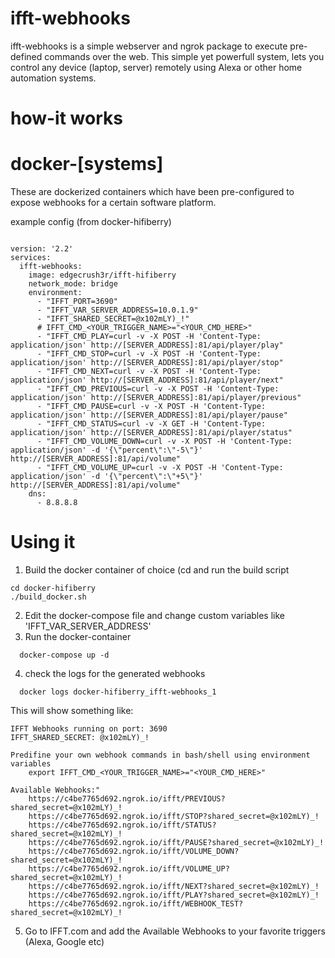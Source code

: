 # ifft-webhooks
ifft-webhooks is a simple webserver and ngrok package to execute pre-defined commands over the web.
This simple yet powerfull system, lets you control any device (laptop, server) remotely using Alexa or other home automation systems.

# how-it works


# docker-[systems]
These are dockerized containers which have been pre-configured to expose webhooks for a certain software platform.

example config (from docker-hifiberry)
```

version: '2.2'
services:
  ifft-webhooks:
    image: edgecrush3r/ifft-hifiberry
    network_mode: bridge
    environment:
      - "IFFT_PORT=3690"
      - "IFFT_VAR_SERVER_ADDRESS=10.0.1.9"
      - "IFFT_SHARED_SECRET=@x102mLY)_!"
      # IFFT_CMD_<YOUR_TRIGGER_NAME>="<YOUR_CMD_HERE>"
      - "IFFT_CMD_PLAY=curl -v -X POST -H 'Content-Type: application/json' http://[SERVER_ADDRESS]:81/api/player/play"
      - "IFFT_CMD_STOP=curl -v -X POST -H 'Content-Type: application/json' http://[SERVER_ADDRESS]:81/api/player/stop"
      - "IFFT_CMD_NEXT=curl -v -X POST -H 'Content-Type: application/json' http://[SERVER_ADDRESS]:81/api/player/next"
      - "IFFT_CMD_PREVIOUS=curl -v -X POST -H 'Content-Type: application/json' http://[SERVER_ADDRESS]:81/api/player/previous"
      - "IFFT_CMD_PAUSE=curl -v -X POST -H 'Content-Type: application/json' http://[SERVER_ADDRESS]:81/api/player/pause"
      - "IFFT_CMD_STATUS=curl -v -X GET -H 'Content-Type: application/json' http://[SERVER_ADDRESS]:81/api/player/status"
      - "IFFT_CMD_VOLUME_DOWN=curl -v -X POST -H 'Content-Type: application/json' -d '{\"percent\":\"-5\"}' http://[SERVER_ADDRESS]:81/api/volume"
      - "IFFT_CMD_VOLUME_UP=curl -v -X POST -H 'Content-Type: application/json' -d '{\"percent\":\"+5\"}' http://[SERVER_ADDRESS]:81/api/volume"
    dns:
      - 8.8.8.8
```

# Using it

1. Build the docker container of choice (cd <docker-foldername> and run the build script
```
cd docker-hifiberry
./build_docker.sh
```
2. Edit the docker-compose file and change custom variables like 'IFFT_VAR_SERVER_ADDRESS'
3. Run the docker-container
```
  docker-compose up -d
```
4. check the logs for the generated webhooks
```
  docker logs docker-hifiberry_ifft-webhooks_1
```

This will show something like:

```
IFFT Webhooks running on port: 3690
IFFT_SHARED_SECRET: @x102mLY)_!

Predifine your own webhook commands in bash/shell using environment variables
	export IFFT_CMD_<YOUR_TRIGGER_NAME>="<YOUR_CMD_HERE>"

Available Webhooks:"
	https://c4be7765d692.ngrok.io/ifft/PREVIOUS?shared_secret=@x102mLY)_!
	https://c4be7765d692.ngrok.io/ifft/STOP?shared_secret=@x102mLY)_!
	https://c4be7765d692.ngrok.io/ifft/STATUS?shared_secret=@x102mLY)_!
	https://c4be7765d692.ngrok.io/ifft/PAUSE?shared_secret=@x102mLY)_!
	https://c4be7765d692.ngrok.io/ifft/VOLUME_DOWN?shared_secret=@x102mLY)_!
	https://c4be7765d692.ngrok.io/ifft/VOLUME_UP?shared_secret=@x102mLY)_!
	https://c4be7765d692.ngrok.io/ifft/NEXT?shared_secret=@x102mLY)_!
	https://c4be7765d692.ngrok.io/ifft/PLAY?shared_secret=@x102mLY)_!
	https://c4be7765d692.ngrok.io/ifft/WEBHOOK_TEST?shared_secret=@x102mLY)_!
```

5. Go to IFFT.com and add the Available Webhooks to your favorite triggers (Alexa, Google etc)

